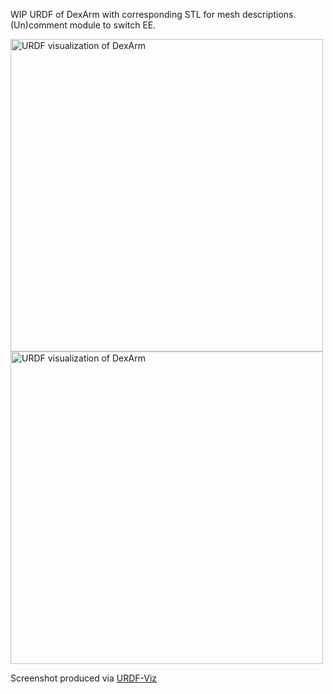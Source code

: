 WIP URDF of DexArm with corresponding STL for mesh descriptions. (Un)comment module to switch EE.

<img src="https://raw.githubusercontent.com/ybisk/robot/main/URDF/DexArm-Gripper.png" alt="URDF visualization of DexArm" width=500>

<img src="https://raw.githubusercontent.com/ybisk/robot/main/URDF/DexArm.png" alt="URDF visualization of DexArm" width=500>

Screenshot produced via [URDF-Viz](https://github.com/openrr/urdf-viz/)
